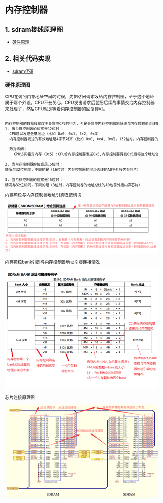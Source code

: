 # 内存控制器

## 1. sdram接线原理图
* [硬件原理](#jump1)

## 2. 相关代码实现
* [sdram代码](sdram.md)

### <span id="jump1"> 硬件原理图
<div>
CPU在访问内存地址空间的时候，先把访问请求发给内存控制器，至于这个地址属于哪个外设，CPU不去关心，CPU发出请求后就把后续的事情交给内存控制器来处理了，然后CPU就是等着内存控制器的回复即可。
</div>
</br>

```sh
内存控制器的数据线宽度不会影响CPU的行为，但是会影响内存控制器地址线与内存颗粒的连线情况情况：
1. 当内存控制器的位宽是32位时：
  CPU可以发送任意地址（比如 0x0, 0x1, 0x2, 0x3）
  内存控制器发送的有效地址是4字节对齐（比如 0x0, 0x4, 0x8），（32位时，内存控制器的地址总线的A0,A1不外接内存芯片引脚，从程序猿的角度看，地址是四字节对齐）

  数据访问：
    CPU访问指定内存（0x5）:CPU给内存控制器发送0x5,内存控制器得到0x5后将这个地址做4字节对齐处理（32位时，内存控制器的地址总线的A0,A1不外接内存芯片），然后将这个通过地址总线发送出去，等到内存控制器获取到这个4字节大小的数据后，在将数据按照CPU的需求进行处理，将处理后的结果发送给CPU。

2. 当内存控制器的位宽是16位时：
情况与32位相同，不同的是（16位时，内存控制器的地址总线的A0不外接内存芯片）

3. 当内存控制器的位宽是16位时：
情况与32位相同，不同的是（8位时，内存控制器的地址总线的A0也要外接内存芯片）
```

<div>内存颗粒与内存控制器地址引脚连接情况</div>

![](../../image/ARM/1.png)

<div>内存颗粒bank引脚与内存控制器地址引脚连接情况</div>

![](../../image/ARM/2.png)

<div>芯片连接原理图</div>

![](../../image/ARM/3.png)
